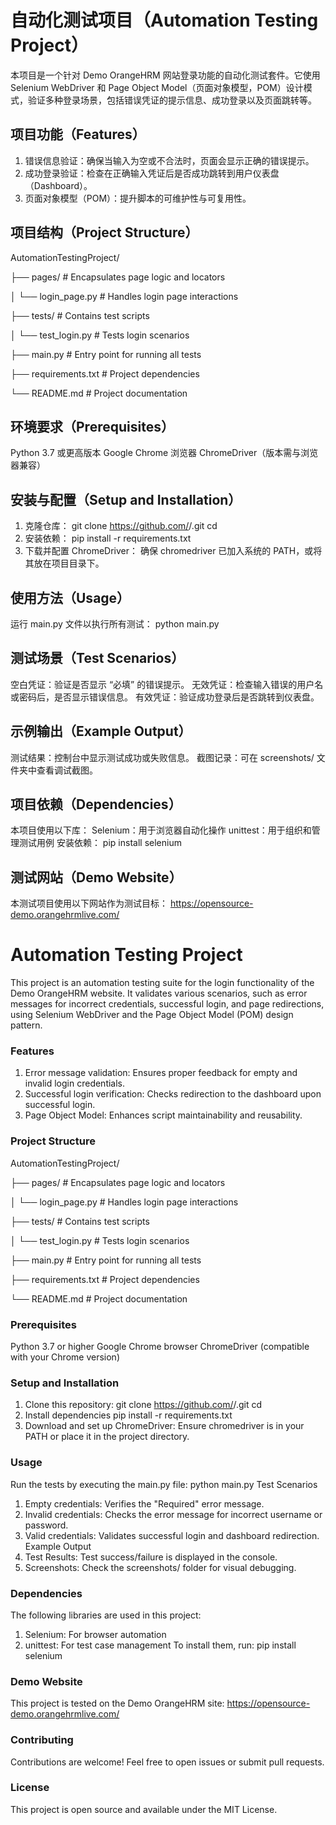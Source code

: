 # 自动化测试项目（Automation Testing Project）
本项目是一个针对 Demo OrangeHRM 网站登录功能的自动化测试套件。它使用 Selenium WebDriver 和 Page Object Model（页面对象模型，POM）设计模式，验证多种登录场景，包括错误凭证的提示信息、成功登录以及页面跳转等。

## 项目功能（Features）
1. 错误信息验证：确保当输入为空或不合法时，页面会显示正确的错误提示。
2. 成功登录验证：检查在正确输入凭证后是否成功跳转到用户仪表盘（Dashboard）。
3. 页面对象模型（POM）：提升脚本的可维护性与可复用性。

## 项目结构（Project Structure）
AutomationTestingProject/

├── pages/                         # Encapsulates page logic and locators

│   └── login_page.py              # Handles login page interactions

├── tests/                         # Contains test scripts

│   └── test_login.py              # Tests login scenarios

├── main.py                        # Entry point for running all tests

├── requirements.txt               # Project dependencies

└── README.md                      # Project documentation

## 环境要求（Prerequisites）
Python 3.7 或更高版本
Google Chrome 浏览器
ChromeDriver（版本需与浏览器兼容）

## 安装与配置（Setup and Installation）
1. 克隆仓库：
git clone https://github.com/<your-username>/<your-repo>.git
cd <your-repo>
2. 安装依赖：
pip install -r requirements.txt
3. 下载并配置 ChromeDriver：
确保 chromedriver 已加入系统的 PATH，或将其放在项目目录下。

## 使用方法（Usage）
运行 main.py 文件以执行所有测试：
python main.py

## 测试场景（Test Scenarios）
空白凭证：验证是否显示 “必填” 的错误提示。
无效凭证：检查输入错误的用户名或密码后，是否显示错误信息。
有效凭证：验证成功登录后是否跳转到仪表盘。

## 示例输出（Example Output）
测试结果：控制台中显示测试成功或失败信息。
截图记录：可在 screenshots/ 文件夹中查看调试截图。

## 项目依赖（Dependencies）
本项目使用以下库：
Selenium：用于浏览器自动化操作
unittest：用于组织和管理测试用例
安装依赖：
pip install selenium

## 测试网站（Demo Website）
本测试项目使用以下网站作为测试目标：
https://opensource-demo.orangehrmlive.com/




# Automation Testing Project
This project is an automation testing suite for the login functionality of the Demo OrangeHRM website. It validates various scenarios, such as error messages for incorrect credentials, successful login, and page redirections, using Selenium WebDriver and the Page Object Model (POM) design pattern.


### Features
1. Error message validation: Ensures proper feedback for empty and invalid login credentials.
2. Successful login verification: Checks redirection to the dashboard upon successful login.
3. Page Object Model: Enhances script maintainability and reusability.


### Project Structure
AutomationTestingProject/

├── pages/                         # Encapsulates page logic and locators

│   └── login_page.py              # Handles login page interactions

├── tests/                         # Contains test scripts

│   └── test_login.py              # Tests login scenarios

├── main.py                        # Entry point for running all tests

├── requirements.txt               # Project dependencies

└── README.md                      # Project documentation


### Prerequisites
Python 3.7 or higher
Google Chrome browser
ChromeDriver (compatible with your Chrome version)


### Setup and Installation
1. Clone this repository:
git clone https://github.com/<your-username>/<your-repo>.git
cd <your-repo>
2. Install dependencies
pip install -r requirements.txt
3. Download and set up ChromeDriver:
Ensure chromedriver is in your PATH or place it in the project directory.


### Usage
Run the tests by executing the main.py file:
python main.py
Test Scenarios
1. Empty credentials: Verifies the "Required" error message.
2. Invalid credentials: Checks the error message for incorrect username or password.
3. Valid credentials: Validates successful login and dashboard redirection.
Example Output
1. Test Results: Test success/failure is displayed in the console.
2. Screenshots: Check the screenshots/ folder for visual debugging.


### Dependencies
The following libraries are used in this project:
1. Selenium: For browser automation
2. unittest: For test case management
To install them, run:
pip install selenium


### Demo Website
This project is tested on the Demo OrangeHRM site: https://opensource-demo.orangehrmlive.com/


### Contributing
Contributions are welcome! Feel free to open issues or submit pull requests.


### License
This project is open source and available under the MIT License.
